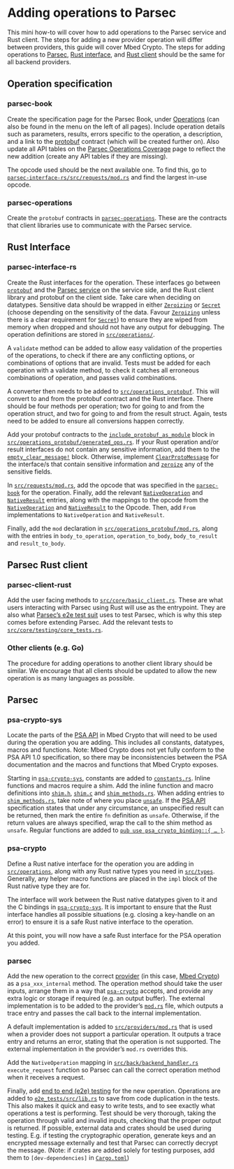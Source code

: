 # Adding operations to Parsec

This mini how-to will cover how to add operations to the Parsec service and Rust client. The steps
for adding a new provider operation will differ between providers, this guide will cover Mbed
Crypto. The steps for adding operations to [Parsec](#parsec), [Rust
interface](#parsec-interface-rs), and [Rust client](#parsec-client-rust) should be the same for all
backend providers.

## Operation specification

### parsec-book

Create the specification page for the Parsec Book, under
[Operations](https://parallaxsecond.github.io/parsec-book/parsec_client/operations/index.html) (can
also be found in the menu on the left of all pages). Include operation details such as parameters,
results, errors specific to the operation, a description, and a link to the
[protobuf](#parsec-operations) contract (which will be created further on). Also update all API
tables on the [Parsec Operations Coverage](../parsec_client/operations/service_api_coverage.md) page
to reflect the new addition (create any API tables if they are missing).

The opcode used should be the next available one. To find this, go to
[`parsec-interface-rs/src/requests/mod.rs`](https://github.com/parallaxsecond/parsec-interface-rs/blob/master/src/operations/mod.rs)
and find the largest in-use opcode.

### parsec-operations

Create the `protobuf` contracts in
[`parsec-operations`](https://github.com/parallaxsecond/parsec-operations/tree/master/protobuf).
These are the contracts that client libraries use to communicate with the Parsec service.

## Rust Interface

### parsec-interface-rs

Create the Rust interfaces for the operation. These interfaces go between
[`protobuf`](#parsec-operations) and the [Parsec service](#parsec) on the service side, and the Rust
client library and protobuf on the client side. Take care when deciding on datatypes. Sensitive data
should be wrapped in either
[`Zeroizing`](https://docs.rs/zeroize/latest/zeroize/struct.Zeroizing.html) or
[`Secret`](https://docs.rs/secrecy/latest/secrecy/struct.Secret.html) (choose depending on the
sensitivity of the data. Favour
[`Zeroizing`](https://docs.rs/zeroize/latest/zeroize/struct.Zeroizing.html) unless there is a clear
requirement for [`Secret`](https://docs.rs/secrecy/latest/secrecy/struct.Secret.html)) to ensure
they are wiped from memory when dropped and should not have any output for debugging. The operation
definitions are stored in
[`src/operations/`](https://github.com/parallaxsecond/parsec-interface-rs/tree/master/src/operations).

A `validate` method can be added to allow easy validation of the properties of the operations, to
check if there are any conflicting options, or combinations of options that are invalid. Tests must
be added for each operation with a validate method, to check it catches all erroneous combinations
of operation, and passes valid combinations.

A converter then needs to be added to
[`src/operations_protobuf`](https://github.com/parallaxsecond/parsec-interface-rs/tree/master/src/operations_protobuf).
This will convert to and from the protobuf contract and the Rust interface. There should be four
methods per operation; two for going to and from the operation struct, and two for going to and from
the result struct. Again, tests need to be added to ensure all conversions happen correctly.

Add your protobuf contracts to the
[`include_protobuf_as_module`](https://github.com/parallaxsecond/parsec-interface-rs/blob/f924c0f45695ebd88e34537934c579be8909cced/src/operations_protobuf/generated_ops.rs#L18)
block in
[`src/operations_protobuf/generated_ops.rs`](https://github.com/parallaxsecond/parsec-interface-rs/blob/master/src/operations_protobuf/generated_ops.rs).
If your Rust operation and/or result interfaces do not contain any sensitive information, add them
to the
[`empty_clear_message!`](https://github.com/parallaxsecond/parsec-interface-rs/blob/f924c0f45695ebd88e34537934c579be8909cced/src/operations_protobuf/generated_ops.rs#L129)
block. Otherwise, implement
[`ClearProtoMessage`](https://github.com/parallaxsecond/parsec-interface-rs/blob/f924c0f45695ebd88e34537934c579be8909cced/src/operations_protobuf/generated_ops.rs#L116)
for the interface/s that contain sensitive information and
[`zeroize`](https://github.com/parallaxsecond/parsec-interface-rs/blob/f924c0f45695ebd88e34537934c579be8909cced/src/operations_protobuf/generated_ops.rs#L146)
any of the sensitive fields.

In
[`src/requests/mod.rs`](https://github.com/parallaxsecond/parsec-interface-rs/blob/master/src/requests/mod.rs),
add the opcode that was specified in the [`parsec-book`](#parsec-book) for the operation. Finally,
add the relevant
[`NativeOperation`](https://github.com/parallaxsecond/parsec-interface-rs/blob/f924c0f45695ebd88e34537934c579be8909cced/src/operations/mod.rs#L32)
and
[`NativeResult`](https://github.com/parallaxsecond/parsec-interface-rs/blob/f924c0f45695ebd88e34537934c579be8909cced/src/operations/mod.rs#L79)
entries, along with the mappings to the opcode from the
[`NativeOperation`](https://github.com/parallaxsecond/parsec-interface-rs/blob/f924c0f45695ebd88e34537934c579be8909cced/src/operations/mod.rs#L59)
and
[`NativeResult`](https://github.com/parallaxsecond/parsec-interface-rs/blob/f924c0f45695ebd88e34537934c579be8909cced/src/operations/mod.rs#L106)
to the Opcode. Then, add `From` implementations to `NativeOperation` and `NativeResult`.

Finally, add the `mod` declaration in
[`src/operations_protobuf/mod.rs`](https://github.com/parallaxsecond/parsec-interface-rs/blob/master/src/operations_protobuf/mod.rs),
along with the entries in `body_to_operation`, `operation_to_body`, `body_to_result` and
`result_to_body`.

## Parsec Rust client

### parsec-client-rust

Add the user facing methods to
[`src/core/basic_client.rs`](https://github.com/parallaxsecond/parsec-client-rust/blob/master/src/core/basic_client.rs).
These are what users interacting with Parsec using Rust will use as the entrypoint. They are also
what [Parsec’s e2e test
suit](https://github.com/parallaxsecond/parsec/blob/master/e2e_tests/src/lib.rs) uses to test
Parsec, which is why this step comes before extending Parsec. Add the relevant tests to
[`src/core/testing/core_tests.rs`](https://github.com/parallaxsecond/parsec-client-rust/blob/master/src/core/testing/core_tests.rs).

### Other clients (e.g. Go)

The procedure for adding operations to another client library should be similar. We encourage that
all clients should be updated to allow the new operation is as many languages as possible.

## Parsec

### psa-crypto-sys

Locate the parts of the [PSA API](https://armmbed.github.io/mbed-crypto/html/index.html) in Mbed
Crypto that will need to be used during the operation you are adding. This includes all constants,
datatypes, macros and functions. Note: Mbed Crypto does not yet fully conform to the PSA API 1.0
specification, so there may be inconsistencies between the PSA documentation and the macros and
functions that Mbed Crypto exposes.

Starting in
[`psa-crypto-sys`](https://github.com/parallaxsecond/rust-psa-crypto/tree/master/psa-crypto-sys),
constants are added to
[`constants.rs`](https://github.com/parallaxsecond/rust-psa-crypto/blob/master/psa-crypto-sys/src/constants.rs).
Inline functions and macros require a shim. Add the inline function and macro definitions into
[`shim.h`](https://github.com/parallaxsecond/rust-psa-crypto/blob/master/psa-crypto-sys/src/c/shim.h),
[`shim.c`](https://github.com/parallaxsecond/rust-psa-crypto/blob/master/psa-crypto-sys/src/c/shim.c)
and
[`shim_methods.rs`](https://github.com/parallaxsecond/rust-psa-crypto/blob/master/psa-crypto-sys/src/shim_methods.rs).
When adding entries to
[`shim_methods.rs`](https://github.com/parallaxsecond/rust-psa-crypto/blob/master/psa-crypto-sys/src/shim_methods.rs),
take note of where you place
[`unsafe`](https://doc.rust-lang.org/book/ch19-01-unsafe-rust.html#using-extern-functions-to-call-external-code).
If the [PSA API](https://armmbed.github.io/mbed-crypto/html/index.html) specification states that
under any circumstance, an unspecified result can be returned, then mark the entire `fn` definition
as `unsafe`. Otherwise, if the return values are always specified, wrap the call to the shim method
as `unsafe`. Regular functions are added to [`pub use psa_crypto_binding::{ …
}`](https://github.com/parallaxsecond/rust-psa-crypto/blob/master/psa-crypto-sys/src/lib.rs).

### psa-crypto

Define a Rust native interface for the operation you are adding in
[`src/operations`](https://github.com/parallaxsecond/rust-psa-crypto/tree/master/psa-crypto/src/operations),
along with any Rust native types you need in
[`src/types`](https://github.com/parallaxsecond/rust-psa-crypto/tree/master/psa-crypto/src/types).
Generally, any helper macro functions are placed in the `impl` block of the Rust native type they
are for.

The interface will work between the Rust native datatypes given to it and the C bindings in
[`psa-crypto-sys`](#psa-crypto-sys). It is important to ensure that the Rust interface handles all
possible situations (e.g. closing a key-handle on an error) to ensure it is a safe Rust native
interface to the operation.

At this point, you will now have a safe Rust interface for the PSA operation you added.

### parsec

Add the new operation to the correct
[provider](https://github.com/parallaxsecond/parsec/tree/master/src/providers) (in this case, [Mbed
Crypto](https://github.com/parallaxsecond/parsec/tree/master/src/providers/mbed_crypto)) as a
`psa_xxx_internal` method. The operation method should take the user inputs, arrange them in a way
that [`psa-crypto`](#psa-crypto) accepts, and provide any extra logic or storage if required (e.g.
an output buffer). The external implementation is to be added to the provider’s
[`mod.rs`](https://github.com/parallaxsecond/parsec/blob/master/src/providers/mbed_crypto/mod.rs)
file, which outputs a trace entry and passes the call back to the internal implementation.

A default implementation is added to
[`src/providers/mod.rs`](https://github.com/parallaxsecond/parsec/blob/master/src/providers/mod.rs)
that is used when a provider does not support a particular operation. It outputs a trace entry and
returns an error, stating that the operation is not supported. The external implementation in the
provider’s `mod.rs` overrides this.

Add the `NativeOperation` mapping in
[`src/back/backend_handler.rs`](https://github.com/parallaxsecond/parsec/blob/master/src/back/backend_handler.rs)
`execute_request` function so Parsec can call the correct operation method when it receives a
request.

Finally, add [end to end (e2e)
testing](https://github.com/parallaxsecond/parsec/tree/master/e2e_tests/tests/per_provider) for the
new operation. Operations are added to
[`e2e_tests/src/lib.rs`](https://github.com/parallaxsecond/parsec/blob/master/e2e_tests/src/lib.rs)
to save from code duplication in the tests. This also makes it quick and easy to write tests, and to
see exactly what operations a test is performing. Test should be very thorough, taking the operation
through valid and invalid inputs, checking that the proper output is returned. If possible, external
data and crates should be used during testing. E.g. if testing the cryptographic operation, generate
keys and an encrypted message externally and test that Parsec can correctly decrypt the message.
(Note: if crates are added solely for testing purposes, add them to `[dev-dependencies]` in
[`Cargo.toml`](https://github.com/parallaxsecond/parsec/blob/master/e2e_tests/Cargo.toml))
